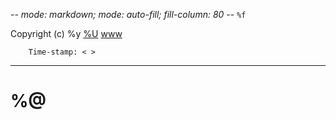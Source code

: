 -*- mode: markdown; mode: auto-fill; fill-column: 80 -*-
`%f`

Copyright (c) %y [%U](mailto:%a) [www](%o)

        Time-stamp: < >

-------------------

# %@



